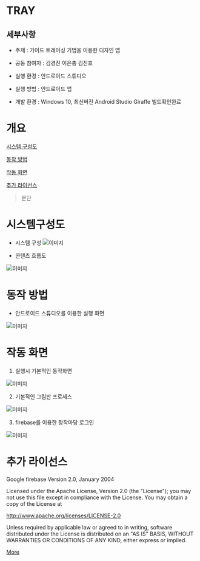 # TRAY
## 세부사항
- 주제 : 가이드 트레이싱 기법을 이용한 디자인 앱

- 공동 참여자 : 김경진 이은총 김진호

- 실행 환경 : 안드로이드 스튜디오

- 실행 방법 : 안드로이드 앱

- 개발 환경 : Windows 10, 최신버전 Android Studio Giraffe 빌드확인완료

# 개요

[시스템 구성도](#시스템구성도)

[동작 방법](#동작-방법)

[작동 화면](#작동-화면)

[추가 라이선스](#추가-라이선스)

>문단

# 시스템구성도

- 시스템 구성
![이미지](./images/.png)

- 콘텐츠 흐름도

![이미지](./images/.gif)

# 동작 방법
- 안드로이드 스튜디오를 이용한 실행 화면

![이미지](./images/.gif)

# 작동 화면

1. 실행시 기본적인 동작화면

![이미지](./images/.gif)

2. 기본적인 그림판 프로세스

![이미지](./images/.gif)

3. firebase를 이용한 창작마당 로그인

![이미지](./images/.gif)



# 추가 라이선스
Google firebase
Version 2.0, January 2004

Licensed under the Apache License, Version 2.0 (the "License"); you may not use this file except in compliance with the License. You may obtain a copy of the License at

http://www.apache.org/licenses/LICENSE-2.0

Unless required by applicable law or agreed to in writing, software distributed under the License is distributed on an "AS IS" BASIS, WITHOUT WARRANTIES OR CONDITIONS OF ANY KIND, either express or implied.

[More](https://github.com/firebase/quickstart-android/blob/master/LICENSE)
